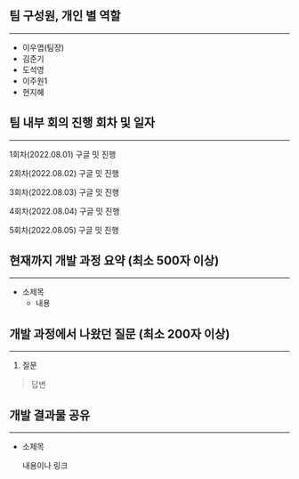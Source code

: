 ## 팀 구성원, 개인 별 역할

---

- 이우엽(팀장)
- 김준기
- 도석영
- 이주원1
- 현지혜


## 팀 내부 회의 진행 회차 및 일자

---

1회차(2022.08.01) 구글 밋 진행

2회차(2022.08.02) 구글 밋 진행

3회차(2022.08.03) 구글 밋 진행

4회차(2022.08.04) 구글 밋 진행

5회차(2022.08.05) 구글 밋 진행


## 현재까지 개발 과정 요약 (최소 500자 이상)

---

- 소제목
    - 내용


## 개발 과정에서 나왔던 질문 (최소 200자 이상)

---

1. 질문
> 답변


## 개발 결과물 공유

---

- 소제목
    
    내용이나 링크
